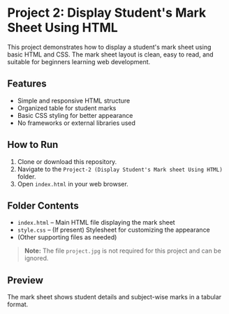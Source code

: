 # Project 2: Display Student's Mark Sheet Using HTML

This project demonstrates how to display a student's mark sheet using basic HTML and CSS. The mark sheet layout is clean, easy to read, and suitable for beginners learning web development.

## Features

- Simple and responsive HTML structure  
- Organized table for student marks  
- Basic CSS styling for better appearance  
- No frameworks or external libraries used

## How to Run

1. Clone or download this repository.
2. Navigate to the `Project-2 (Display Student's Mark sheet Using HTML)` folder.
3. Open `index.html` in your web browser.

## Folder Contents

- `index.html` – Main HTML file displaying the mark sheet  
- `style.css` – (If present) Stylesheet for customizing the appearance  
- (Other supporting files as needed)

> **Note:** The file `project.jpg` is not required for this project and can be ignored.

## Preview

The mark sheet shows student details and subject-wise marks in a tabular format.